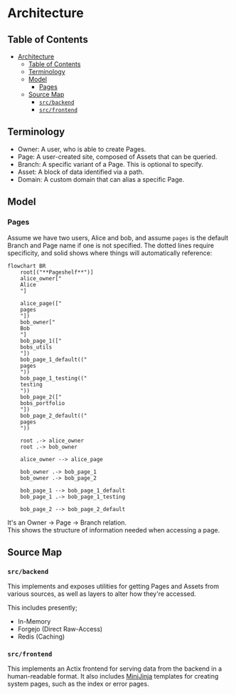 # Architecture

## Table of Contents

- [Architecture](#architecture)
  - [Table of Contents](#table-of-contents)
  - [Terminology](#terminology)
  - [Model](#model)
    - [Pages](#pages)
  - [Source Map](#source-map)
    - [`src/backend`](#srcbackend)
    - [`src/frontend`](#srcfrontend)

## Terminology

- Owner: A user, who is able to create Pages.
- Page: A user-created site, composed of Assets that can be queried.
- Branch: A specific variant of a Page. This is optional to specify.
- Asset: A block of data identified via a path.
- Domain: A custom domain that can alias a specific Page.

## Model

### Pages

Assume we have two users, Alice and bob, and assume `pages` is the default Branch and Page name if one is not specified. The dotted lines require specificity, and solid shows where things will automatically reference:

```mermaid
flowchart BR
    root[("**Pageshelf**")]
    alice_owner["
    Alice
    "]

    alice_page(["
    pages
    "])
    bob_owner["
    Bob
    "]
    bob_page_1(["
    bobs_utils
    "])
    bob_page_1_default(("
    pages
    "))
    bob_page_1_testing(("
    testing
    "))
    bob_page_2(["
    bobs_portfolio
    "])
    bob_page_2_default(("
    pages
    "))

    root .-> alice_owner
    root .-> bob_owner

    alice_owner --> alice_page

    bob_owner .-> bob_page_1
    bob_owner .-> bob_page_2

    bob_page_1 --> bob_page_1_default
    bob_page_1 .-> bob_page_1_testing

    bob_page_2 --> bob_page_2_default
```

It's an Owner -> Page -> Branch relation.<br>
This shows the structure of information needed when accessing a page.

## Source Map

### `src/backend`

This implements and exposes utilities for getting Pages and Assets from various sources, as well as layers to alter how they're accessed.

This includes presently;

- In-Memory
- Forgejo (Direct Raw-Access)
- Redis (Caching)

### `src/frontend`

This implements an Actix frontend for serving data from the backend in a human-readable format. It also includes [MiniJinja](https://docs.rs/minijinja/latest/minijinja/) templates for creating system pages, such as the index or error pages.

